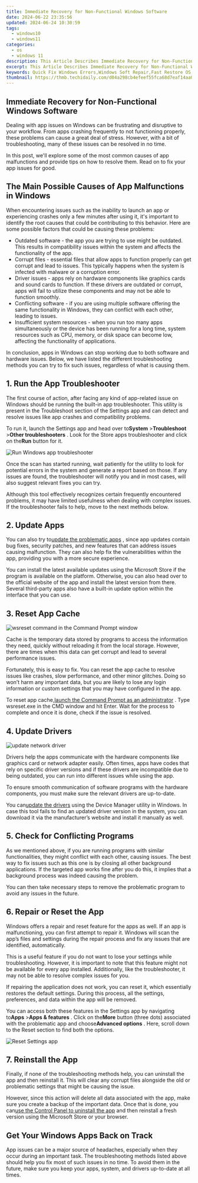 ```yaml
---
title: Immediate Recovery for Non-Functional Windows Software
date: 2024-06-22 23:35:56
updated: 2024-06-24 10:30:59
tags:
  - windows10
  - windows11
categories:
  - os
  - windows 11
description: This Article Describes Immediate Recovery for Non-Functional Windows Software
excerpt: This Article Describes Immediate Recovery for Non-Functional Windows Software
keywords: Quick Fix Windows Errors,Windows Soft Repair,Fast Restore OS,Non-Functional Win Fix,Rescue Windows System,Rapid Recovery Win,Immediate Software Mend
thumbnail: https://thmb.techidaily.com/d04a298cb4efeef55fca68d7eaf14aa0f3c43f69fcef497082e91bf17afd4582.jpg
---
```


## Immediate Recovery for Non-Functional Windows Software

 Dealing with app issues on Windows can be frustrating and disruptive to your workflow. From apps crashing frequently to not functioning properly, these problems can cause a great deal of stress. However, with a bit of troubleshooting, many of these issues can be resolved in no time.

 In this post, we'll explore some of the most common causes of app malfunctions and provide tips on how to resolve them. Read on to fix your app issues for good.

## The Main Possible Causes of App Malfunctions in Windows

 When encountering issues such as the inability to launch an app or experiencing crashes only a few minutes after using it, it's important to identify the root causes that could be contributing to this behavior. Here are some possible factors that could be causing these problems:

* Outdated software - the app you are trying to use might be outdated. This results in compatibility issues within the system and affects the functionality of the app.
* Corrupt files - essential files that allow apps to function properly can get corrupt and lead to issues. This typically happens when the system is infected with malware or a corruption error.
* Driver issues - apps rely on hardware components like graphics cards and sound cards to function. If these drivers are outdated or corrupt, apps will fail to utilize these components and may not be able to function smoothly.
* Conflicting software - if you are using multiple software offering the same functionality in Windows, they can conflict with each other, leading to issues.
* Insufficient system resources - when you run too many apps simultaneously or the device has been running for a long time, system resources such as CPU, memory, or disk space can become low, affecting the functionality of applications.

 In conclusion, apps in Windows can stop working due to both software and hardware issues. Below, we have listed the different troubleshooting methods you can try to fix such issues, regardless of what is causing them.

## 1\. Run the App Troubleshooter

 The first course of action, after facing any kind of app-related issue on Windows should be running the built-in app troubleshooter. This utility is present in the Troubleshoot section of the Settings app and can detect and resolve issues like app crashes and compatibility problems.

 To run it, launch the Settings app and head over to**System** \>**Troubleshoot** \>**Other troubleshooters** . Look for the Store apps troubleshooter and click on the**Run** button for it.

![Run Windows app troubleshooter](https://static1.makeuseofimages.com/wordpress/wp-content/uploads/2023/01/store-troubleshooter-1.jpg)

 Once the scan has started running, wait patiently for the utility to look for potential errors in the system and generate a report based on those. If any issues are found, the troubleshooter will notify you and in most cases, will also suggest relevant fixes you can try.

 Although this tool effectively recognizes certain frequently encountered problems, it may have limited usefulness when dealing with complex issues. If the troubleshooter fails to help, move to the next methods below.

## 2\. Update Apps

 You can also try to[update the problematic apps](https://www.makeuseof.com/update-apps-windows-11/) , since app updates contain bug fixes, security patches, and new features that can address issues causing malfunction. They can also help fix the vulnerabilities within the app, providing you with a more secure experience.

 You can install the latest available updates using the Microsoft Store if the program is available on the platform. Otherwise, you can also head over to the official website of the app and install the latest version from there. Several third-party apps also have a built-in update option within the interface that you can use.

## 3\. Reset App Cache

![wsreset command in the Command Prompt window](https://static1.makeuseofimages.com/wordpress/wp-content/uploads/2023/01/wsreset-command.jpg)

 Cache is the temporary data stored by programs to access the information they need, quickly without reloading it from the local storage. However, there are times when this data can get corrupt and lead to several performance issues.

 Fortunately, this is easy to fix. You can reset the app cache to resolve issues like crashes, slow performance, and other minor glitches. Doing so won’t harm any important data, but you are likely to lose any login information or custom settings that you may have configured in the app.

 To reset app cache,[launch the Command Prompt as an administrator](https://www.makeuseof.com/windows-run-command-prompt-admin/) . Type wsreset.exe in the CMD window and hit Enter. Wait for the process to complete and once it is done, check if the issue is resolved.

## 4\. Update Drivers

![update network driver](https://static1.makeuseofimages.com/wordpress/wp-content/uploads/2023/01/update-network-driver.jpg)

 Drivers help the apps communicate with the hardware components like graphics card or network adapter easily. Often times, apps have codes that rely on specific driver versions and if these drivers are incompatible due to being outdated, you can run into different issues while using the app.

 To ensure smooth communication of software programs with the hardware components, you must make sure the relevant drivers are up-to-date.

 You can[update the drivers](https://www.makeuseof.com/update-graphics-drivers-in-windows-10/) using the Device Manager utility in Windows. In case this tool fails to find an updated driver version in the system, you can download it via the manufacturer’s website and install it manually as well.

## 5\. Check for Conflicting Programs

 As we mentioned above, if you are running programs with similar functionalities, they might conflict with each other, causing issues. The best way to fix issues such as this one is by closing all other background applications. If the targeted app works fine after you do this, it implies that a background process was indeed causing the problem.

 You can then take necessary steps to remove the problematic program to avoid any issues in the future.

## 6\. Repair or Reset the App

 Windows offers a repair and reset feature for the apps as well. If an app is malfunctioning, you can first attempt to repair it. Windows will scan the app’s files and settings during the repair process and fix any issues that are identified, automatically.

 This is a useful feature if you do not want to lose your settings while troubleshooting. However, it is important to note that this feature might not be available for every app installed. Additionally, like the troubleshooter, it may not be able to resolve complex issues for you.

 If repairing the application does not work, you can reset it, which essentially restores the default settings. During this process, all the settings, preferences, and data within the app will be removed.

 You can access both these features in the Settings app by navigating to**Apps** \>**Apps & features** . Click on the**More** button (three dots) associated with the problematic app and choose**Advanced options** . Here, scroll down to the Reset section to find both the options.

![Reset Settings app](https://static1.makeuseofimages.com/wordpress/wp-content/uploads/2023/02/reset-or-repair-settings-app-edit.jpg)

## 7\. Reinstall the App

 Finally, if none of the troubleshooting methods help, you can uninstall the app and then reinstall it. This will clear any corrupt files alongside the old or problematic settings that might be causing the issue.

 However, since this action will delete all data associated with the app, make sure you create a backup of the important data. Once that is done, you can[use the Control Panel to uninstall the app](https://www.makeuseof.com/windows-11-different-ways-to-uninstall-software/) and then reinstall a fresh version using the Microsoft Store or your browser.

## Get Your Windows Apps Back on Track

 App issues can be a major source of headaches, especially when they occur during an important task. The troubleshooting methods listed above should help you fix most of such issues in no time. To avoid them in the future, make sure you keep your apps, system, and drivers up-to-date at all times.


<ins class="adsbygoogle"
     style="display:block"
     data-ad-format="autorelaxed"
     data-ad-client="ca-pub-7571918770474297"
     data-ad-slot="1223367746"></ins>



<ins class="adsbygoogle"
     style="display:block"
     data-ad-client="ca-pub-7571918770474297"
     data-ad-slot="8358498916"
     data-ad-format="auto"
     data-full-width-responsive="true"></ins>

